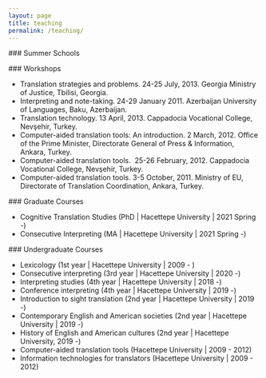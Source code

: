 ```yaml
---
layout: page
title: teaching
permalink: /teaching/
---
```


### Summer Schools

### Workshops

- Translation strategies and problems. 24-25 July, 2013. Georgia Ministry of Justice, Tbilisi, Georgia.
- Interpreting and note-taking. 24-29 January 2011. Azerbaijan University of Languages, Baku, Azerbaijan.
- Translation technology. 13 April, 2013. Cappadocia Vocational College, Nevşehir, Turkey.
- Computer-aided translation tools: An introduction. 2 March, 2012. Office of the Prime Minister, Directorate General of Press & Information, Ankara, Turkey.
- Computer-aided translation tools.  25-26 February, 2012. Cappadocia Vocational College, Nevşehir, Turkey.
- Computer-aided translation tools. 3-5 October, 2011. Ministry of EU, Directorate of Translation Coordination, Ankara, Turkey.

### Graduate Courses

- Cognitive Translation Studies (PhD | Hacettepe University | 2021 Spring -)
- Consecutive Interpreting (MA | Hacettepe University | 2021 Spring -)

### Undergraduate Courses
- Lexicology (1st year | Hacettepe University | 2009 - )</li>
- Consecutive interpreting (3rd year | Hacettepe University | 2020 -)
- Interpreting studies (4th year | Hacettepe University | 2018 -)
- Conference interpreting (4th year | Hacettepe University | 2019 -)
- Introduction to sight translation (2nd year | Hacettepe University | 2019 -)
- Contemporary English and American societies (2nd year | Hacettepe University | 2019 -)
- History of English and American cultures (2nd year | Hacettepe University, 2019 -)
- Computer-aided translation tools (Hacettepe University | 2009 - 2012)
- Information technologies for translators (Hacettepe University | 2009 - 2012)


